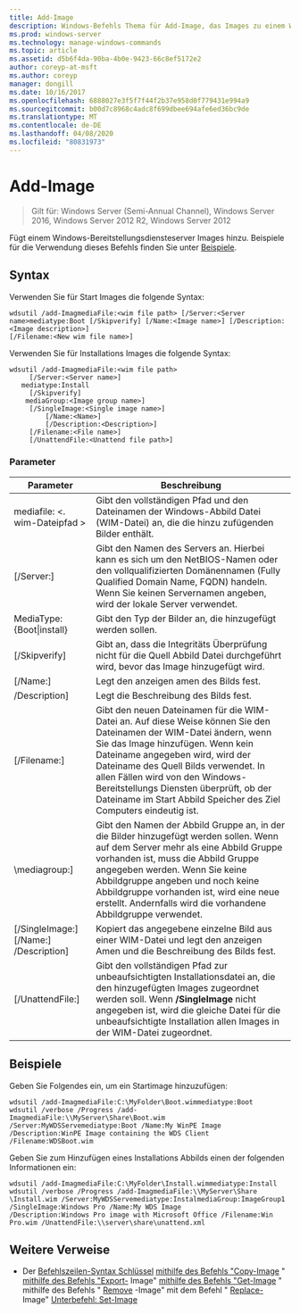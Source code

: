 ```yaml
---
title: Add-Image
description: Windows-Befehls Thema für Add-Image, das Images zu einem Windows-Bereitstellungsdiensteserver hinzufügt.
ms.prod: windows-server
ms.technology: manage-windows-commands
ms.topic: article
ms.assetid: d5b6f4da-90ba-4b0e-9423-66c8ef5172e2
author: coreyp-at-msft
ms.author: coreyp
manager: dongill
ms.date: 10/16/2017
ms.openlocfilehash: 6888027e3f5f7f44f2b37e958d0f779431e994a9
ms.sourcegitcommit: b00d7c8968c4adc8f699dbee694afe6ed36bc9de
ms.translationtype: MT
ms.contentlocale: de-DE
ms.lasthandoff: 04/08/2020
ms.locfileid: "80831973"
---
```

# <a name="add-image"></a>Add-Image

>Gilt für: Windows Server (Semi-Annual Channel), Windows Server 2016, Windows Server 2012 R2, Windows Server 2012

Fügt einem Windows-Bereitstellungsdiensteserver Images hinzu. Beispiele für die Verwendung dieses Befehls finden Sie unter [Beispiele](#BKMK_examples).

## <a name="syntax"></a>Syntax
Verwenden Sie für Start Images die folgende Syntax:
```
wdsutil /add-ImagmediaFile:<wim file path> [/Server:<Server name>mediatype:Boot [/Skipverify] [/Name:<Image name>] [/Description:<Image description>] 
[/Filename:<New wim file name>]
```
Verwenden Sie für Installations Images die folgende Syntax:
```
wdsutil /add-ImagmediaFile:<wim file path>
     [/Server:<Server name>]
   mediatype:Install
     [/Skipverify]
    mediaGroup:<Image group name>]
     [/SingleImage:<Single image name>]
         [/Name:<Name>]
         [/Description:<Description>]
     [/Filename:<File name>]
     [/UnattendFile:<Unattend file path>]
```
### <a name="parameters"></a>Parameter
|Parameter|Beschreibung|
|-------|--------|
mediafile: <. wim-Dateipfad >|Gibt den vollständigen Pfad und den Dateinamen der Windows-Abbild Datei (WIM-Datei) an, die die hinzu zufügenden Bilder enthält.|
|[/Server:<Server name>]|Gibt den Namen des Servers an. Hierbei kann es sich um den NetBIOS-Namen oder den vollqualifizierten Domänennamen (Fully Qualified Domain Name, FQDN) handeln. Wenn Sie keinen Servernamen angeben, wird der lokale Server verwendet.|
MediaType: {Boot&#124;install}|Gibt den Typ der Bilder an, die hinzugefügt werden sollen.|
|[/Skipverify]|Gibt an, dass die Integritäts Überprüfung nicht für die Quell Abbild Datei durchgeführt wird, bevor das Image hinzugefügt wird.|
|[/Name:<Name>]|Legt den anzeigen amen des Bilds fest.|
|/Description<Description>]|Legt die Beschreibung des Bilds fest.|
|[/Filename:<Filename>]|Gibt den neuen Dateinamen für die WIM-Datei an. Auf diese Weise können Sie den Dateinamen der WIM-Datei ändern, wenn Sie das Image hinzufügen. Wenn kein Dateiname angegeben wird, wird der Dateiname des Quell Bilds verwendet. In allen Fällen wird von den Windows-Bereitstellungs Diensten überprüft, ob der Dateiname im Start Abbild Speicher des Ziel Computers eindeutig ist.|
|\mediagroup:<Image group name>]|Gibt den Namen der Abbild Gruppe an, in der die Bilder hinzugefügt werden sollen. Wenn auf dem Server mehr als eine Abbild Gruppe vorhanden ist, muss die Abbild Gruppe angegeben werden. Wenn Sie keine Abbildgruppe angeben und noch keine Abbildgruppe vorhanden ist, wird eine neue erstellt. Andernfalls wird die vorhandene Abbildgruppe verwendet.|
|[/SingleImage:<Single image name>] [/Name:<Name>] /Description<Description>]|Kopiert das angegebene einzelne Bild aus einer WIM-Datei und legt den anzeigen Amen und die Beschreibung des Bilds fest.|
|[/UnattendFile:<Unattend file path>]|Gibt den vollständigen Pfad zur unbeaufsichtigten Installationsdatei an, die den hinzugefügten Images zugeordnet werden soll. Wenn **/SingleImage** nicht angegeben ist, wird die gleiche Datei für die unbeaufsichtigte Installation allen Images in der WIM-Datei zugeordnet.|
## <a name="examples"></a><a name=BKMK_examples></a>Beispiele
Geben Sie Folgendes ein, um ein Startimage hinzuzufügen:
```
wdsutil /add-ImagmediaFile:C:\MyFolder\Boot.wimmediatype:Boot
wdsutil /verbose /Progress /add-ImagmediaFile:\\MyServer\Share\Boot.wim /Server:MyWDSServemediatype:Boot /Name:My WinPE Image 
/Description:WinPE Image containing the WDS Client /Filename:WDSBoot.wim
```
Geben Sie zum Hinzufügen eines Installations Abbilds einen der folgenden Informationen ein:
```
wdsutil /add-ImagmediaFile:C:\MyFolder\Install.wimmediatype:Install
wdsutil /verbose /Progress /add-ImagmediaFile:\\MyServer\Share \Install.wim /Server:MyWDSServemediatype:InstalmediaGroup:ImageGroup1 
/SingleImage:Windows Pro /Name:My WDS Image
/Description:Windows Pro image with Microsoft Office /Filename:Win Pro.wim /UnattendFile:\\server\share\unattend.xml
```
## <a name="additional-references"></a>Weitere Verweise
- Der [Befehlszeilen-Syntax Schlüssel](command-line-syntax-key.md)
[mithilfe des Befehls "Copy-Image](using-the-copy-image-command.md) "
[mithilfe des Befehls "Export-](using-the-export-image-command.md) Image"
[mithilfe des Befehls "Get-Image](using-the-get-image-command.md) "
mithilfe des Befehls " [Remove](using-the-remove-image-command.md) -Image"
mit dem Befehl " [Replace-](using-the-replace-image-command.md) Image"
[Unterbefehl: Set-Image](subcommand-set-image.md)
